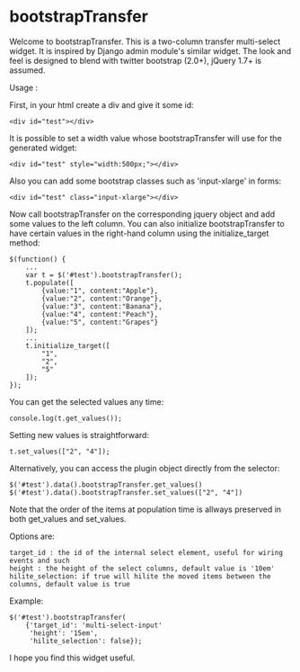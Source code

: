 bootstrapTransfer
=================

Welcome to bootstrapTransfer. This is a two-column transfer multi-select widget. It is
inspired by Django admin module's similar widget. The look and feel is designed to blend with
twitter bootstrap (2.0+), jQuery 1.7+ is assumed.

Usage :

First, in your html create a div and give it some id:

    <div id="test"></div>

It is possible to set a width value whose bootstrapTransfer will use for the generated widget:

    <div id="test" style="width:500px;"></div>

Also you can add some bootstrap classes such as 'input-xlarge' in forms:

    <div id="test" class="input-xlarge"></div>

Now call bootstrapTransfer on the corresponding jquery object and add some values to the left column. You
can also initialize bootstrapTransfer to have certain values in the right-hand column using the
initialize_target method:

    $(function() {
        ...
        var t = $('#test').bootstrapTransfer();
        t.populate([
            {value:"1", content:"Apple"},
            {value:"2", content:"Orange"},
            {value:"3", content:"Banana"},
            {value:"4", content:"Peach"},
            {value:"5", content:"Grapes"}
        ]);
        ...
        t.initialize_target([
            "1",
            "2",
            "5"
        ]);
    });

You can get the selected values any time:

    console.log(t.get_values());

Setting new values is straightforward:

    t.set_values(["2", "4"]);

Alternatively, you can access the plugin object directly from the selector:

	$('#test').data().bootstrapTransfer.get_values()
	$('#test').data().bootstrapTransfer.set_values(["2", "4"])

Note that the order of the items at population time is allways preserved in both get_values and set_values.

Options are:

    target_id : the id of the internal select element, useful for wiring events and such
	height : the height of the select columns, default value is '10em'
	hilite_selection: if true will hilite the moved items between the columns, default value is true

Example:

    $('#test').bootstrapTransfer(
        {'target_id': 'multi-select-input'
         'height': '15em',
         'hilite_selection': false});

I hope you find this widget useful.
